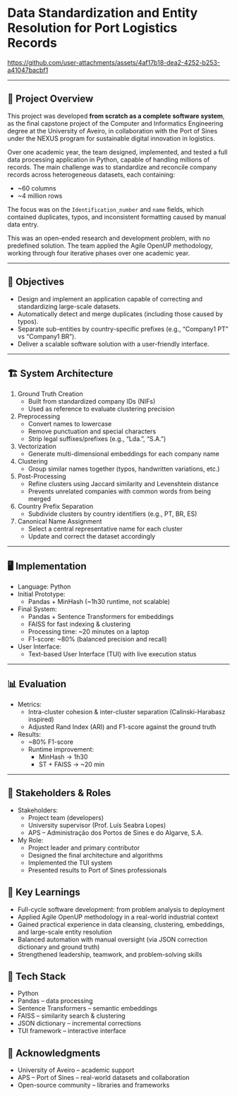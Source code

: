 # Data Standardization and Entity Resolution for Port Logistics Records

https://github.com/user-attachments/assets/4af17b18-dea2-4252-b253-a41047bacbf1

---

## 📌 Project Overview        
This project was developed **from scratch as a complete software system**,
as the final capstone project of the Computer and Informatics Engineering degree
at the University of Aveiro, in collaboration with the Port of Sines under the
NEXUS program for sustainable digital innovation in logistics.

Over one academic year, the team designed, implemented, and tested a full data
processing application in Python, capable of handling millions of records.
The main challenge was to standardize and reconcile company records across
heterogeneous datasets, each containing:
- ~60 columns
- ~4 million rows

The focus was on the `Identification_number` and `name` fields, which contained
duplicates, typos, and inconsistent formatting caused by manual data entry.

This was an open-ended research and development problem, with no predefined solution.
The team applied the Agile OpenUP methodology, working through four iterative
phases over one academic year.

---

## 🎯 Objectives
- Design and implement an application capable of correcting and standardizing
  large-scale datasets.
- Automatically detect and merge duplicates (including those caused by typos).
- Separate sub-entities by country-specific prefixes (e.g., “Company1 PT” vs “Company1 BR”).
- Deliver a scalable software solution with a user-friendly interface.

--- 

## 🏗️ System Architecture

1. Ground Truth Creation
   - Built from standardized company IDs (NIFs)
   - Used as reference to evaluate clustering precision
2. Preprocessing
   - Convert names to lowercase
   - Remove punctuation and special characters
   - Strip legal suffixes/prefixes (e.g., “Lda.”, “S.A.”)
3. Vectorization
   - Generate multi-dimensional embeddings for each company name
4. Clustering
   - Group similar names together (typos, handwritten variations, etc.)
5. Post-Processing
   - Refine clusters using Jaccard similarity and Levenshtein distance
   - Prevents unrelated companies with common words from being merged
6. Country Prefix Separation
   - Subdivide clusters by country identifiers (e.g., PT, BR, ES)
7. Canonical Name Assignment
   - Select a central representative name for each cluster
   - Update and correct the dataset accordingly

---

## 🖥️ Implementation
- Language: Python
- Initial Prototype:
  - Pandas + MinHash (~1h30 runtime, not scalable)
- Final System:
  - Pandas + Sentence Transformers for embeddings
  - FAISS for fast indexing & clustering
  - Processing time: ~20 minutes on a laptop
  - F1-score: ~80% (balanced precision and recall)
- User Interface:
  - Text-based User Interface (TUI) with live execution status

---

## 📊 Evaluation
- Metrics:
  - Intra-cluster cohesion & inter-cluster separation (Calinski-Harabasz inspired)
  - Adjusted Rand Index (ARI) and F1-score against the ground truth
- Results:
  - ~80% F1-score
  - Runtime improvement:
    - MinHash → 1h30
    - ST + FAISS → ~20 min

---

## 👥 Stakeholders & Roles
- Stakeholders:
  - Project team (developers)
  - University supervisor (Prof. Luís Seabra Lopes)
  - APS – Administração dos Portos de Sines e do Algarve, S.A.
- My Role:
  - Project leader and primary contributor
  - Designed the final architecture and algorithms
  - Implemented the TUI system
  - Presented results to Port of Sines professionals

## 🚀 Key Learnings
- Full-cycle software development: from problem analysis to deployment
- Applied Agile OpenUP methodology in a real-world industrial context
- Gained practical experience in data cleansing, clustering, embeddings,
  and large-scale entity resolution
- Balanced automation with manual oversight (via JSON correction dictionary
  and ground truth)
- Strengthened leadership, teamwork, and problem-solving skills

## 🔧 Tech Stack
- Python
- Pandas – data processing
- Sentence Transformers – semantic embeddings
- FAISS – similarity search & clustering
- JSON dictionary – incremental corrections
- TUI framework – interactive interface

<!-- ## 📂 Suggested Repository Structure
├──  
├── data/              # Sample/anonymized datasets
├── src/               # Source code
│   ├── preprocessing/ # Cleaning functions
│   ├── vectorization/ # Sentence Transformers
│   ├── clustering/    # FAISS + post-processing
│   ├── evaluation/    # Metrics and F1-score analysis
│   ├── tui/           # Text-based user interface
│   └── utils/         # Helper scripts
├── README.md          # Project documentation
└── requirements.txt   # Python dependencies -->

## 📢 Acknowledgments
- University of Aveiro – academic support
- APS – Port of Sines – real-world datasets and collaboration
- Open-source community – libraries and frameworks

<!-- # Folder with the final code

## How to run the code?

**NOTE:** This instructions presuppose that you will be using bash.

**1. Get inside the **src/** folder**

**2. Create a virtual enviroment and run it.**
  - How to create a virtual enviroment? Use the following command:
    ```bash
    python3 -m venv venv
    ```

  - How to run the virtual enviroment created? Use the following command:
    ```bash
    source venv/bin/activate
    ```

**3. Install the necessary dependencies using the command:**
```bash 
pip install -r requirements.txt
```

**4. After having the enviroment setuped, you can try the program with the command:**
```bash
python3 main.py
```

## Project Notes

- **The Ground Truth Synonym Map has the following format**

```json
{
  Name_variant: {
    Standard_name: [
      [
        Identification_number
      ]
    ] 
  },
  ...
  Name_variant_n: {
    Standard_name_n: [
      [
        Identification_number_n
      ]
    ] 
  }
}
```

- Possible question: Why is the **Name_variant** value a dictionary and the **Standard_name** value a list of lists?
  1. Because a given **Name_variant** might have multiple **Standard_names** associated with it. In that case, it must be choosen one manually.
  2. Because a given **Standard_name** might be connected to multiple **Identification_numbers**

  **NOTE: All this problems stem from the standard table being wrong. A lot is corrected automatically, but what isn't must be alerted to the user to be manually corrected.**      


- **The Final Version Synonym Map has the following format**
```json
{
  Name_variant1: Standard_name1,
  Name_variant2: Standard_name2,
  ...
  Name_variantN: Standard_nameN
}
``` -->
